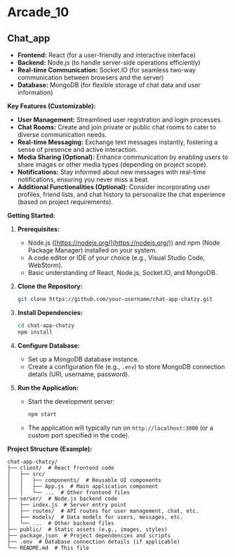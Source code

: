 # Arcade_10

## Chat_app

* **Frontend:** React (for a user-friendly and interactive interface)
* **Backend:** Node.js (to handle server-side operations efficiently)
* **Real-time Communication:** Socket.IO (for seamless two-way communication between browsers and the server)
* **Database:** MongoDB (for flexible storage of chat data and user information)

**Key Features (Customizable):**

* **User Management:** Streamlined user registration and login processes.
* **Chat Rooms:** Create and join private or public chat rooms to cater to diverse communication needs.
* **Real-time Messaging:** Exchange text messages instantly, fostering a sense of presence and active interaction.
* **Media Sharing (Optional):** Enhance communication by enabling users to share images or other media types (depending on project scope).
* **Notifications:** Stay informed about new messages with real-time notifications, ensuring you never miss a beat.
* **Additional Functionalities (Optional):** Consider incorporating user profiles, friend lists, and chat history to personalize the chat experience (based on project requirements).

**Getting Started:**

1. **Prerequisites:**
   - Node.js ([https://nodejs.org/](https://nodejs.org/)) and npm (Node Package Manager) installed on your system.
   - A code editor or IDE of your choice (e.g., Visual Studio Code, WebStorm).
   - Basic understanding of React, Node.js, Socket.IO, and MongoDB.

2. **Clone the Repository:**
   ```bash
   git clone https://github.com/your-username/chat-app-chatzy.git
   ```

3. **Install Dependencies:**
   ```bash
   cd chat-app-chatzy
   npm install
   ```

4. **Configure Database:**
   - Set up a MongoDB database instance.
   - Create a configuration file (e.g., `.env`) to store MongoDB connection details (URI, username, password).

5. **Run the Application:**
   - Start the development server:
     ```bash
     npm start
     ```
   - The application will typically run on `http://localhost:3000` (or a custom port specified in the code).

**Project Structure (Example):**

```
chat-app-chatzy/
├── client/  # React frontend code
│   ├── src/
│   │   ├── components/  # Reusable UI components
│   │   ├── App.js  # Main application component
│   │   └── ...  # Other frontend files
├── server/  # Node.js backend code
│   ├── index.js  # Server entry point
│   ├── routes/  # API routes for user management, chat, etc.
│   ├── models/  # Data models for users, messages, etc.
│   └── ...  # Other backend files
├── public/  # Static assets (e.g., images, styles)
├── package.json  # Project dependencies and scripts
├── .env  # Database connection details (if applicable)
└── README.md  # This file
```
